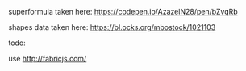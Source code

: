 superformula taken here: https://codepen.io/AzazelN28/pen/bZvqRb

shapes data taken here: https://bl.ocks.org/mbostock/1021103

todo:

use http://fabricjs.com/
